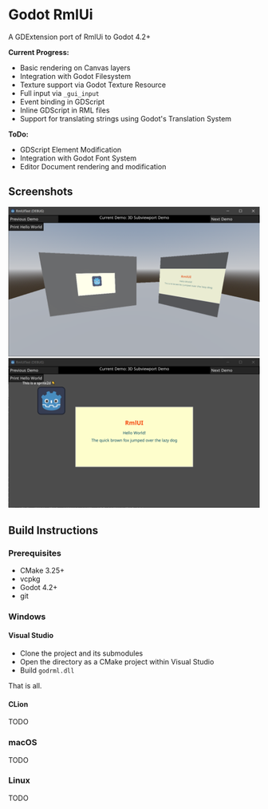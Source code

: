 # Godot RmlUi
A GDExtension port of RmlUi to Godot 4.2+



**Current Progress:**
- Basic rendering on Canvas layers
- Integration with Godot Filesystem
- Texture support via Godot Texture Resource
- Full input via `_gui_input`
- Event binding in GDScript
- Inline GDScript in RML files
- Support for translating strings using Godot's Translation System

**ToDo:**
- GDScript Element Modification
- Integration with Godot Font System
- Editor Document rendering and modification

## Screenshots

![](.github/screenshots/3ddemo.png)
![](.github/screenshots/2ddemo.png)

## Build Instructions

### Prerequisites
- CMake 3.25+
- vcpkg
- Godot 4.2+
- git

### Windows

#### Visual Studio
- Clone the project and its submodules
- Open the directory as a CMake project within Visual Studio
- Build `godrml.dll`

That is all.

#### CLion
TODO

### macOS
TODO

### Linux
TODO